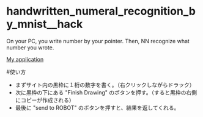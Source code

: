 # handwritten_numeral_recognition_by_mnist__hack
On your PC, you write number by your pointer. Then, NN recognize what number you wrote.

<a href="http://ec2-52-199-237-194.ap-northeast-1.compute.amazonaws.com/cgi-bin/handwritten_numeral_recognition_application_by_mnist/py.py">My application</a>


#使い方

- まずサイト内の黒枠に１桁の数字を書く。（右クリックしながらドラック）
- 次に黒枠の下にある "Finish Drawing" のボタンを押す。（すると黒枠の右側にコピーが作成される）
- 最後に "send to ROBOT" のボタンを押すと、結果を返してくれる。


